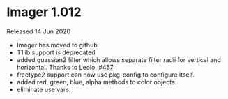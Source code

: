 # Imager 1.012

Released 14 Jun 2020

- Imager has moved to github.
- T1lib support is deprecated
- added guassian2 filter which allows separate filter radii for vertical and horizontal. Thanks to Leolo. [#457](https://github.com/tonycoz/imager/issues/457)
- freetype2 support can now use pkg-config to configure itself.
- added red, green, blue, alpha methods to color objects.
- eliminate use vars.